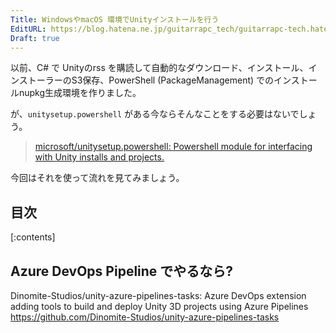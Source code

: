 ```yaml
---
Title: WindowsやmacOS 環境でUnityインストールを行う
EditURL: https://blog.hatena.ne.jp/guitarrapc_tech/guitarrapc-tech.hatenablog.com/atom/entry/17680117127195200330
Draft: true
---
```


以前、C# で Unityのrss を購読して自動的なダウンロード、インストール、インストーラーのS3保存、PowerShell (PackageManagement) でのインストールnupkg生成環境を作りました。

が、`unitysetup.powershell` がある今ならそんなことをする必要はないでしょう。

> [microsoft/unitysetup\.powershell: Powershell module for interfacing with Unity installs and projects\.](https://github.com/microsoft/unitysetup.powershell)

今回はそれを使って流れを見てみましょう。

## 目次

[:contents]

## 

## Azure DevOps Pipeline でやるなら?

Dinomite-Studios/unity-azure-pipelines-tasks: Azure DevOps extension adding tools to build and deploy Unity 3D projects using Azure Pipelines https://github.com/Dinomite-Studios/unity-azure-pipelines-tasks

